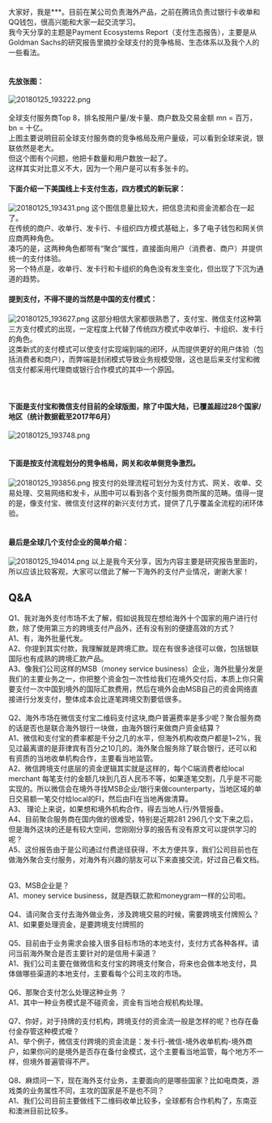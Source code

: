 大家好，我是***。目前在某公司负责海外产品，之前在腾讯负责过银行卡收单和QQ钱包，很高兴能和大家一起交流学习。</br>
我今天分享的主题是Payment Ecosystems Report（支付生态报告），主要是从Goldman Sachs的研究报告里摘抄全球支付的竞争格局、生态体系以及我个人的一些看法。</br></br>
#### 先放张图：</br>
![20180125_193222.png](http://wechat.lixf.cn/img/20180125_193222.png)
</br></br>
全球支付服务商Top 8，排名按用户量/发卡量、商户数及交易金额
mn = 百万，bn = 十亿。</br>
上图主要说明目前全球支付服务商的竞争格局及用户量级，可以看到全球来说，银联依然是老大。</br>
但这个图有个问题，他把卡数量和用户数放一起了。</br>
这样其实对比意义不大，因为一个用户是可以有多张卡的。</br>
#### 下面介绍一下美国线上卡支付生态，四方模式的新玩家：
![20180125_193431.png](http://wechat.lixf.cn/img/20180125_193431.png)
这个图信息量比较大，把信息流和资金流都合在一起了。</br>
在传统的商户、收单行、发卡行、卡组织四方模式基础上，多了电子钱包和网关供应商两种角色。</br>
凑巧的是，这两种角色都带有“聚合”属性，直接面向用户（消费者、商户）并提供统一的支付体验。</br>
另一个特点是，收单行、发卡行和卡组织的角色没有发生变化，但出现了下沉为通道的趋势。</br>
#### 提到支付，不得不提的当然是中国的支付模式：</br>
![20180125_193627.png](http://wechat.lixf.cn/img/20180125_193627.png)
这部分相信大家都很熟悉了，支付宝、微信支付这种第三方支付模式的出现，一定程度上代替了传统四方模式中收单行、卡组织、发卡行的角色。</br>
这类新式的支付模式可以使支付实现端到端的闭环，从而提供更好的用户体验（包括消费者和商户），而弊端是封闭模式导致业务规模受限，这也是后来支付宝和微信支付都采用代理商或银行合作模式的其中一个原因。</br></br></br>
#### 下面是支付宝和微信支付目前的全球版图，除了中国大陆，已覆盖超过28个国家/地区（统计数据截至2017年6月）</br>
![20180125_193748.png](http://wechat.lixf.cn/img/20180125_193748.png)</br></br>
#### 下面是按支付流程划分的竞争格局，网关和收单侧竞争激烈。</br>
![20180125_193856.png](http://wechat.lixf.cn/img/20180125_193856.png)
按支付的处理流程可划分为支付方式、网关、收单、交易处理、交易网络和发卡，从图中可以看到各个支付服务商所属的范畴。值得一提的是，像支付宝、微信支付这样的新兴支付方式，提供了几乎覆盖全流程的闭环体验。</br></br>
#### 最后是全球几个支付企业的简单介绍：
![20180125_194014.png](http://wechat.lixf.cn/img/20180125_194014.png)
以上是我今天分享，因为内容主要是研究报告里面的，所以应该比较客观，大家可以借此了解一下海外的支付产业情况，谢谢大家！</br>


## Q&A
Q1、我对海外支付市场不太了解，假如说我现在想给海外十个国家的用户进行付款，除了使用第三方的跨境支付产品外，还有没有别的便捷高效的方式？</br>
A1、有，海外批量代发。</br>
A2、你提到其实付款，我理解就是跨境汇款。现在有很多途径可以做，包括银联国际也有成熟的跨境汇款产品。</br>
A3、像我们公司这样的MSB（money service business）企业，海外批量分发是我们的主要业务之一，你把整个资金包一次性给我们在境外交付后，本质上你只需要支付一次中国到境外的国际汇款费用，然后在境外会由MSB自己的资金网络直接进行分发支付，整体成本会比逐笔跨境交割要低很多。</br></br>
Q2、海外市场在微信支付宝二维码支付这块,商户普遍费率是多少呢？聚合服务商的话是否也是联合海外银行一块做，由海外银行来做商户资金结算？</br>
A1、微信和支付宝的费率都是千分之几的水平，但海外机构收商户都是1~2%，我见过最离谱的是菲律宾有百分之10几的。海外聚合服务除了联合银行，还可以和有资质的当地收单机构合作，主要看当地监管。</br>
A2、微信跨境支付底层的资金逻辑其实就是这样的，每个C端消费者给local merchant 每笔支付的金额几块到几百人民币不等，如果逐笔交割，几乎是不可能实现的。所以微信会在境外寻找MSB企业/银行来做counterparty，当地区域的单日交易额一笔交付给local的FI，然后由FI在当地再做清算。</br>
A3、 理论上来说，如果想和境外机构合作，得去当地人行/外管报备。</br>
A4、目前聚合服务商在国内做的很难受，特别是近期281 296几个文下来之后，但是海外这块的还是有较大空间，您刚刚分享的报告有没有原文可以提供学习的呢？</br>
A5、这份报告由于是公司通过付费途径获得，不太方便共享，我们公司目前也在做海外聚合支付服务，对海外有兴趣的朋友可以下来直接交流，好过自己看文档。</br></br>

Q3、MSB企业是？</br>
A1、money service business，就是西联汇款和moneygram一样的公司啦。</br></br>
Q4、请问聚合支付去海外做业务，涉及跨境交易的时候，需要跨境支付牌照么？</br>
A1、如果要处理资金，是要跨境支付牌照的</br></br>
Q5、目前由于业务需求会接入很多目标市场的本地支付，支付方式各种各样。请问当前海外聚合是否主要针对的是信用卡渠道？</br>
A1、我们公司主要在做微信和支付宝的跨境支付聚合，将来也会做本地支付，具体做哪些渠道的本地支付，主要看每个公司主攻的市场。</br></br>
Q6、那聚合支付怎么处理这种业务 ？</br>
A1、其中一种业务模式是不碰资金，资金有当地合规机构处理。</br></br>
Q7、你好，对于持牌的支付机构，跨境支付的资金流一般是怎样的呢？也存在备付金存管这种模式嚒？</br>
A1、举个例子，微信支付跨境的资金流是：发卡行-微信-境外收单机构-境外商户，如果你问的是境外是否存在备付金模式，这个主要看当地监管，每个地方不一样，但境外普遍管得不严。</br></br>
Q8、麻烦问一下，现在海外支付业务，主要面向的是哪些国家？比如电商类，游戏类的业务属性不同，主攻的国家是不是也不同？</br>
A1、我们公司目前主要做线下二维码收单比较多，全球都有合作机构了，东南亚和澳洲目前比较多。</br></br>